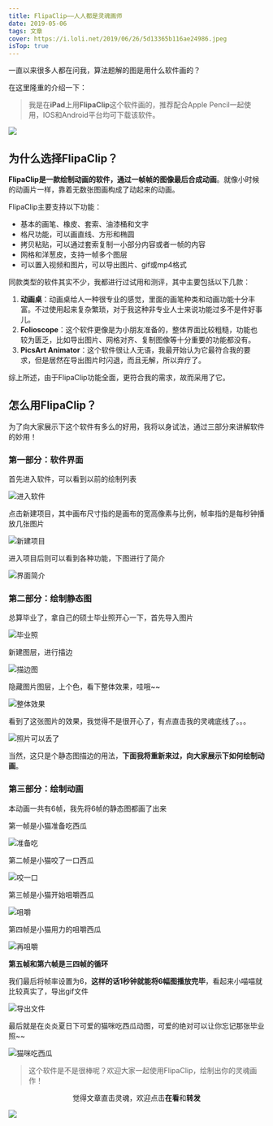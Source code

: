 ```yaml
---
title: FlipaClip——人人都是灵魂画师
date: 2019-05-06
tags: 文章
cover: https://i.loli.net/2019/06/26/5d13365b116ae24986.jpeg
isTop: true
---
```


一直以来很多人都在问我，算法题解的图是用什么软件画的？

在这里隆重的介绍一下：

> 我是在**iPad**上用**FlipaClip**这个软件画的，推荐配合Apple Pencil一起使用，IOS和Android平台均可下载该软件。

![](https://i.loli.net/2019/06/26/5d13365b116ae24986.jpeg)

## 为什么选择FlipaClip？

**FlipaClip是一款绘制动画的软件，通过一帧帧的图像最后合成动画**。就像小时候的动画片一样，靠着无数张图画构成了动起来的动画。

FlipaClip主要支持以下功能：
- 基本的画笔、橡皮、套索、油漆桶和文字
- 格尺功能，可以画直线、方形和椭圆
- 拷贝粘贴，可以通过套索复制一小部分内容或者一帧的内容
- 网格和洋葱皮，支持一帧多个图层
- 可以置入视频和图片，可以导出图片、gif或mp4格式

同款类型的软件其实不少，我都进行过试用和测评，其中主要包括以下几款：

1. **动画桌**：动画桌给人一种很专业的感觉，里面的画笔种类和动画功能十分丰富。不过使用起来复杂繁琐，对于我这种非专业人士来说功能过多不是件好事儿。
2. **Folioscope**：这个软件更像是为小朋友准备的，整体界面比较粗糙，功能也较为匮乏，比如导出图片、网格对齐、复制图像等十分重要的功能都没有。
3. **PicsArt Animator**：这个软件很让人无语，我最开始认为它最符合我的要求，但是居然在导出图片时闪退，而且无解，所以弃疗了。

综上所述，由于FlipaClip功能全面，更符合我的需求，故而采用了它。

## 怎么用FlipaClip？

为了向大家展示下这个软件有多么的好用，我将以身试法，通过三部分来讲解软件的妙用！

### 第一部分：软件界面

首先进入软件，可以看到以前的绘制列表

![进入软件](https://i.loli.net/2019/06/26/5d13349e6471970699.png)

点击新建项目，其中画布尺寸指的是画布的宽高像素与比例，帧率指的是每秒钟播放几张图片

![新建项目](https://i.loli.net/2019/06/26/5d13349e3ebae52636.png)

进入项目后则可以看到各种功能，下图进行了简介

![界面简介](https://i.loli.net/2019/06/26/5d133aefd421119065.jpeg)


### 第二部分：绘制静态图

总算毕业了，拿自己的硕士毕业照开心一下，首先导入图片

![毕业照](https://i.loli.net/2019/06/26/5d1334a1dbd2b34184.png)

新建图层，进行描边

![描边图](https://i.loli.net/2019/06/26/5d1334a25673661750.png)

隐藏图片图层，上个色，看下整体效果，哇哦~~

![整体效果](https://i.loli.net/2019/06/26/5d1334a2a211d61204.png)

看到了这张图片的效果，我觉得不是很开心了，有点直击我的灵魂底线了。。。

![照片可以丢了](https://i.loli.net/2019/06/26/5d13349d1095a77615.jpeg)

当然，这只是个静态图描边的用法，**下面我将重新来过，向大家展示下如何绘制动画**。


### 第三部分：绘制动画

本动画一共有6帧，我先将6帧的静态图都画了出来

第一帧是小猫准备吃西瓜

![准备吃](https://i.loli.net/2019/06/26/5d1334a6a3e2878326.png)

第二帧是小猫咬了一口西瓜

![咬一口](https://i.loli.net/2019/06/26/5d1334a5ae1cd24824.png)

第三帧是小猫开始咀嚼西瓜

![咀嚼](https://i.loli.net/2019/06/26/5d1334a69714190133.png)

第四帧是小猫用力的咀嚼西瓜

![再咀嚼](https://i.loli.net/2019/06/26/5d1334b65e1bc44257.png)

**第五帧和第六帧是三四帧的循环**

我们最后将帧率设置为6，**这样的话1秒钟就能将6幅图播放完毕**，看起来小喵喵就比较真实了，导出gif文件

![导出文件](https://i.loli.net/2019/06/26/5d1334b5e5e1366468.png)

最后就是在炎炎夏日下可爱的猫咪吃西瓜动图，可爱的绝对可以让你忘记那张毕业照~~

![猫咪吃西瓜](https://i.loli.net/2019/06/26/5d1334b6b38eb85914.gif)

> 这个软件是不是很棒呢？欢迎大家一起使用FlipaClip，绘制出你的灵魂画作！

<span style="display:block;text-align:center;">觉得文章直击灵魂，欢迎点击<strong>在看</strong>和<strong>转发</strong></span>

![](https://imgkr.cn-bj.ufileos.com/f3e6917b-991c-4ef5-a29a-bb5d9af1273a.gif)